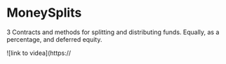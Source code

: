 # MoneySplits
3 Contracts and methods for splitting and distributing funds. Equally, as a percentage, and deferred equity.  

![link to videa](https://
